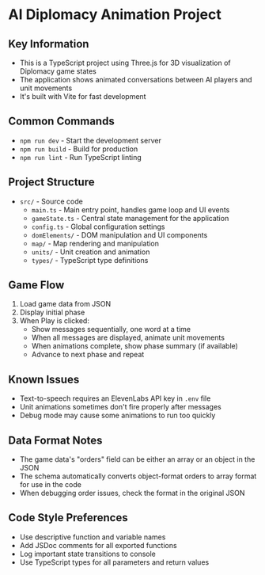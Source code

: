 # AI Diplomacy Animation Project

## Key Information
- This is a TypeScript project using Three.js for 3D visualization of Diplomacy game states
- The application shows animated conversations between AI players and unit movements
- It's built with Vite for fast development

## Common Commands
- `npm run dev` - Start the development server
- `npm run build` - Build for production
- `npm run lint` - Run TypeScript linting

## Project Structure
- `src/` - Source code
  - `main.ts` - Main entry point, handles game loop and UI events
  - `gameState.ts` - Central state management for the application
  - `config.ts` - Global configuration settings
  - `domElements/` - DOM manipulation and UI components
  - `map/` - Map rendering and manipulation
  - `units/` - Unit creation and animation
  - `types/` - TypeScript type definitions

## Game Flow
1. Load game data from JSON
2. Display initial phase
3. When Play is clicked:
   - Show messages sequentially, one word at a time
   - When all messages are displayed, animate unit movements
   - When animations complete, show phase summary (if available)
   - Advance to next phase and repeat

## Known Issues
- Text-to-speech requires an ElevenLabs API key in `.env` file
- Unit animations sometimes don't fire properly after messages
- Debug mode may cause some animations to run too quickly

## Data Format Notes
- The game data's "orders" field can be either an array or an object in the JSON
- The schema automatically converts object-format orders to array format for use in the code
- When debugging order issues, check the format in the original JSON

## Code Style Preferences
- Use descriptive function and variable names
- Add JSDoc comments for all exported functions
- Log important state transitions to console
- Use TypeScript types for all parameters and return values